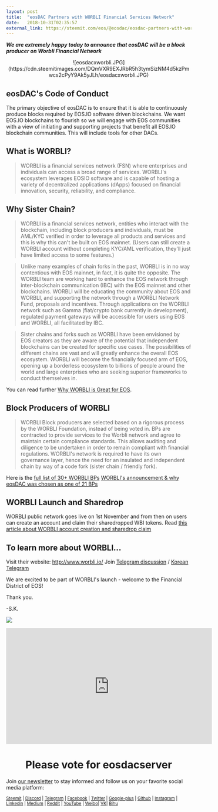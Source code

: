```yaml
---
layout: post
title:  "eosDAC Partners with WORBLI Financial Services Network"
date:   2018-10-31T02:35:57
external_link: https://steemit.com/eos/@eosdac/eosdac-partners-with-worbli-financial-services-network
---
```

__*We are extremely happy today to announce that eosDAC will be a block producer on Worbli Financial Network*__

<center>![eosdacxworbli.JPG](https://cdn.steemitimages.com/DQmVXR9EXJRbR5h3tymSizNM4d5kzPmwcs2cPyY9Ak5yJLh/eosdacxworbli.JPG)</center>

## eosDAC's Code of Conduct
The primary objective of eosDAC is to ensure that it is able to continuously produce blocks required by EOS.IO software driven blockchains. We want EOS.IO blockchains to flourish so we will engage with EOS communities with a view of initiating and supporting projects that benefit all EOS.IO blockchain communities. This will include tools for other DACs.


## What is WORBLI?
>WORBLI is a financial services network (FSN) where enterprises and individuals can access a broad range of services. WORBLI's ecosystem leverages EOSIO software and is capable of hosting a variety of decentralized applications (dApps) focused on financial innovation, security, reliability, and compliance.


## Why Sister Chain?
>WORBLI is a financial services network, entities who interact with the blockchain, including block producers and individuals, must be AML/KYC verified in order to leverage all products and services and this is why this can't be built on EOS mainnet. (Users can still create a WORBLI account without completing KYC/AML verification, they'll just have limited access to some features.)

>Unlike many examples of chain forks in the past, WORBLI is in no way contentious with EOS mainnet, in fact, it is quite the opposite. The WORBLI team are working hard to enhance the EOS network through inter-blockchain communication (IBC) with the EOS mainnet and other blockchains. WORBLI will be educating the community about EOS and WORBLI, and supporting the network through a WORBLI Network Fund, proposals and incentives. Through applications on the WORBLI network such as Gamma (fiat/crypto bank currently in development), regulated payment gateways will be accessible for users using EOS and WORBLI, all facilitated by IBC.

>Sister chains and forks such as WORBLI have been envisioned by EOS creators as they are aware of the potential that independent blockchains can be created for specific use cases. The possibilities of different chains are vast and will greatly enhance the overall EOS ecosystem. WORBLI will become the financially focused arm of EOS, opening up a borderless ecosystem to billions of people around the world and large enterprises who are seeking superior frameworks to conduct themselves in.

You can read further [Why WORBLI is Great for EOS](https://steemit.com/eosio/@worbli/why-worbli-is-great-for-eos).


## Block Producers of WORBLI
>WORBLI Block producers are selected based on a rigorous process by the WORBLI Foundation, instead of being voted in. BPs are contracted to provide services to the Worbli network and agree to maintain certain compliance standards. This allows auditing and diligence to be undertaken in order to remain compliant with financial regulations. WORBLI's network is required to have its own governance layer, hence the need for an insulated and independent chain by way of a code fork (sister chain / friendly fork).

Here is the [full list of 30+ WORBLI BPs](https://blog.goodaudience.com/worblis-block-producer-ecosystem-da2afba187f8)
[WORBLI's announcement & why eosDAC was chosen as one of 21 BPs](
https://medium.com/@WORBLI/we-have-partnered-with-eosdac-272335a24661)


## WORBLI Launch and Sharedrop
WORBLI public network goes live on 1st November and from then on users can create an account and claim their sharedropped WBI tokens. Read [this article about WORBLI account creation and sharedrop claim](https://medium.com/@WORBLI/creating-a-worbli-account-claiming-your-sharedrop-9d7fb755b9b6)


## To learn more about WORBLI...
Visit their website: http://www.worbli.io/
Join [Telegram discussion]( http://www.t.me/worblicommunity) / [Korean Telegram](https://t.me/Worbli_ko)



We are excited to be part of WORBLI's launch - welcome to the Financial District of EOS!


Thank you.

-S.K.

<a href="https://eosdac.io/"><img src="https://cdn.steemitimages.com/DQmRQWM3QtQ21wddAMCjbVRhB3rM7L4AGWLY9QpNmkXNLps/Screen%20Shot%202018-06-12%20at%2011.00.55%20PM.png"></a>

<iframe width="560" height="315" src="https://www.youtube.com/embed/PbQpAJOP6iA" frameborder="0" allow="autoplay; encrypted-media" allowfullscreen></iframe>

<center><h1>Please vote for eosdacserver</h1></center>

Join <a href="https://eosdac.io/news/#newsletter">our newsletter</a> to stay informed and follow us on your favorite social media platform:

<sub><a href="https://steemit.com/@eosdac" target="_blank">Steemit</a> | <a href="http://discord.io/eosdac" target="_blank">Discord</a> | <a href="https://t.me/eosdacio" target="_blank">Telegram</a> | <a href="https://facebook.com/eosdac" target="_blank">Facebook</a> | <a href="https://twitter.com/eosdac" target="_blank">Twitter</a> | <a href="https://plus.google.com/+eosdac" target="_blank">Google-plus</a> | <a href="https://github.com/eosdac" target="_blank">Github</a> | <a href="https://instagram.com/eosdac" target="_blank">Instagram</a> | <a href="https://linkedin.com/company/eosdac" target="_blank">Linkedin</a> | <a href="https://medium.com/eosdac" target="_blank">Medium</a> | <a href="https://www.reddit.com/r/EOSDAC/" target="_blank">Reddit</a> | <a href="https://www.youtube.com/eosdac" target="_blank">YouTube</a> | <a href="http://weibo.com/eosdac" target=”_blank”>Weibo</a>| <a href="https://vk.com/eosdac" target="_blank">VK</a>| <a href="https://bihu.com/people/586348" target="_blank">Bihu</a></sub>
